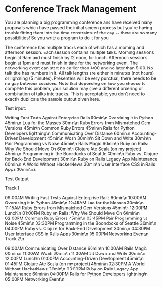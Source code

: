 # Conference Track Management

You are planning a big programming conference and have received many proposals which have passed the initial screen process but you're having trouble fitting them into the time constraints of the day -- there are so many possibilities! So you write a program to do it for you.

The conference has multiple tracks each of which has a morning and afternoon session.
Each session contains multiple talks.
Morning sessions begin at 9am and must finish by 12 noon, for lunch.
Afternoon sessions begin at 1pm and must finish in time for the networking event.
The networking event can start no earlier than 4:00 and no later than 5:00.
No talk title has numbers in it.
All talk lengths are either in minutes (not hours) or lightning (5 minutes).
Presenters will be very punctual; there needs to be no gap between sessions.
Note that depending on how you choose to complete this problem, your solution may give a different ordering or combination of talks into tracks. This is acceptable; you don’t need to exactly duplicate the sample output given here.

Test input:

Writing Fast Tests Against Enterprise Rails 60min\n
Overdoing it in Python 45min\n
Lua for the Masses 30min\n
Ruby Errors from Mismatched Gem Versions 45min\n
Common Ruby Errors 45min\n
Rails for Python Developers lightning\n
Communicating Over Distance 60min\n
Accounting-Driven Development 45min\n
Woah 30min\n
Sit Down and Write 30min\n
Pair Programming vs Noise 45min\n
Rails Magic 60min\n
Ruby on Rails: Why We Should Move On 60min\n
Clojure Ate Scala (on my project) 45min\n
Programming in the Boondocks of Seattle 30min\n
Ruby vs. Clojure for Back-End Development 30min\n
Ruby on Rails Legacy App Maintenance 60min\n
A World Without HackerNews 30min\n
User Interface CSS in Rails Apps 30min\nz

Test Output

Track 1

09:00AM Writing Fast Tests Against Enterprise Rails 60min\n
10:00AM Overdoing it in Python 45min\n
10:45AM Lua for the Masses 30min\n
11:15AM Ruby Errors from Mismatched Gem Versions 45min\n
12:00PM Lunch\n
01:00PM Ruby on Rails: Why We Should Move On 60min\n
02:00PM Common Ruby Errors 45min\n
02:45PM Pair Programming vs Noise 45min\n
03:30PM Programming in the Boondocks of Seattle 30min\n
04:00PM Ruby vs. Clojure for Back-End Development 30min\n
04:30PM User Interface CSS in Rails Apps 30min\n
05:00PM Networking Event\n
Track 2\n

09:00AM Communicating Over Distance 60min\n
10:00AM Rails Magic 60min\n
11:00AM Woah 30min\n
11:30AM Sit Down and Write 30min\n
12:00PM Lunch\n
01:00PM Accounting-Driven Development 45min\n
01:45PM Clojure Ate Scala (on my project) 45min\n
02:30PM A World Without HackerNews 30min\n
03:00PM Ruby on Rails Legacy App Maintenance 60min\n
04:00PM Rails for Python Developers lightning\n
05:00PM Networking Event\n
